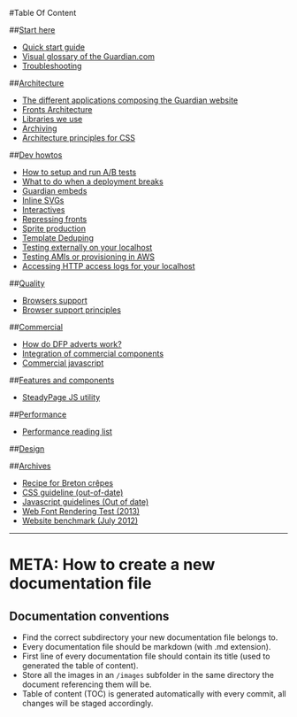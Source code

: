 #Table Of Content

##[Start here](01-start-here/)
- [Quick start guide](01-start-here/01-installation-steps.md)
- [Visual glossary of the Guardian.com](01-start-here/02-guardian-visual-glossary.md)
- [Troubleshooting](01-start-here/03-troubleshooting.md)

##[Architecture](02-architecture/)
- [The different applications composing the Guardian website](02-architecture/01-applications-architecture.md)
- [Fronts Architecture](02-architecture/02-fronts-architecture.md)
- [Libraries we use](02-architecture/03-libraries-we-use.md)
- [Archiving](02-architecture/04-archiving.md)
- [Architecture principles for CSS](02-architecture/05-architecture-principles-for-css.md)

##[Dev howtos](03-dev-howtos/)
- [How to setup and run A/B tests](03-dev-howtos/01-ab-testing.md)
- [What to do when a deployment breaks](03-dev-howtos/02-deployment-errors.md)
- [Guardian embeds](03-dev-howtos/03-embeds.md)
- [Inline SVGs](03-dev-howtos/04-inline-svgs.md)
- [Interactives](03-dev-howtos/05-interactives.md)
- [Repressing fronts](03-dev-howtos/06-repressing.md)
- [Sprite production](03-dev-howtos/07-sprite-production.md)
- [Template Deduping](03-dev-howtos/08-template-deduping.md)
- [Testing externally on your localhost](03-dev-howtos/09-testing-externally-on-localhost.md)
- [Testing AMIs or provisioning in AWS](03-dev-howtos/10-testing-platform.md)
- [Accessing HTTP access logs for your localhost](03-dev-howtos/11-access-logs-for-your-localhost.md)

##[Quality](04-quality/)
- [Browsers support](04-quality/01-browser-support.md)
- [Browser support principles](04-quality/02-browser-support-principles.md)

##[Commercial](05-commercial/)
- [How do DFP adverts work?](05-commercial/01-DFP-Advertising.md)
- [Integration of commercial components](05-commercial/02-commercial-components.md)
- [Commercial javascript](05-commercial/03-commercial-javascript.md)

##[Features and components](06-features-and-components/)
- [SteadyPage JS utility](06-features-and-components/01-steadypage-js-utility.md)

##[Performance](07-performance/)
- [Performance reading list](07-performance/01-performance-reading.md)

##[Design](08-design/)

##[Archives](99-archives/)
- [Recipe for Breton crêpes](99-archives/crepes.md)
- [CSS guideline (out-of-date)](99-archives/css-guidelines.md)
- [Javascript guidelines (Out of date)](99-archives/javascript-guidelines.md)
- [Web Font Rendering Test (2013)](99-archives/web-font-rendering-tests.md)
- [Website benchmark (July 2012)](99-archives/website-benchmark-2013.md)


---
# META: How to create a new documentation file

## Documentation conventions

- Find the correct subdirectory your new documentation file belongs to.
- Every documentation file should be markdown (with .md extension).
- First line of every documentation file should contain its title (used to generated the table of content).
- Store all the images in an `/images` subfolder in the same directory the document referencing them will be.
- Table of content (TOC) is generated automatically with every commit, all changes will be staged accordingly.
